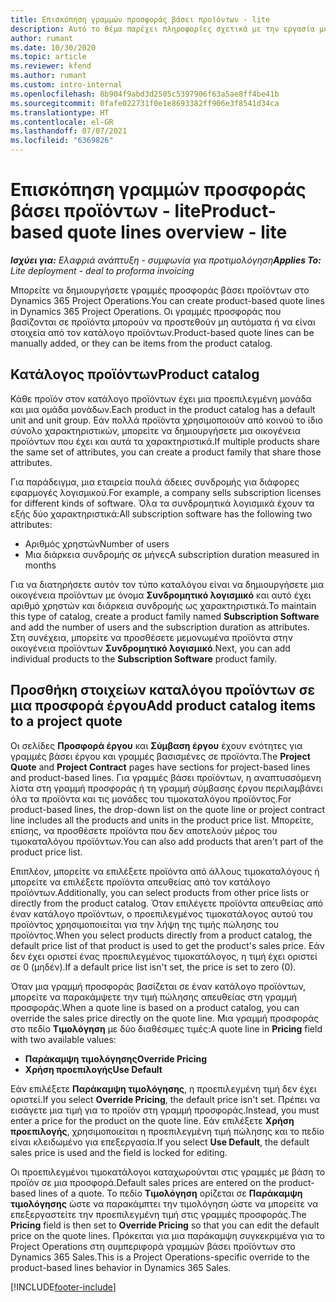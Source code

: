 ```yaml
---
title: Επισκόπηση γραμμών προσφοράς βάσει προϊόντων - lite
description: Αυτό το θέμα παρέχει πληροφορίες σχετικά με την εργασία με γραμμές σύμβασης βάσει προϊόντος.
author: rumant
ms.date: 10/30/2020
ms.topic: article
ms.reviewer: kfend
ms.author: rumant
ms.custom: intro-internal
ms.openlocfilehash: 8b904f9abd3d2505c5397906f63a5ae8ff4be41b
ms.sourcegitcommit: 0fafe022731f0e1e8693382ff906e3f8541d34ca
ms.translationtype: HT
ms.contentlocale: el-GR
ms.lasthandoff: 07/07/2021
ms.locfileid: "6369826"
---
```

# <a name="product-based-quote-lines-overview---lite"></a><span data-ttu-id="4fad4-103">Επισκόπηση γραμμών προσφοράς βάσει προϊόντων - lite</span><span class="sxs-lookup"><span data-stu-id="4fad4-103">Product-based quote lines overview - lite</span></span>

<span data-ttu-id="4fad4-104">_**Ισχύει για:** Ελαφριά ανάπτυξη - συμφωνία για προτιμολόγηση_</span><span class="sxs-lookup"><span data-stu-id="4fad4-104">_**Applies To:** Lite deployment - deal to proforma invoicing_</span></span>

<span data-ttu-id="4fad4-105">Μπορείτε να δημιουργήσετε γραμμές προσφοράς βάσει προϊόντων στο Dynamics 365 Project Operations.</span><span class="sxs-lookup"><span data-stu-id="4fad4-105">You can create product-based quote lines in Dynamics 365 Project Operations.</span></span> <span data-ttu-id="4fad4-106">Οι γραμμές προσφοράς που βασίζονται σε προϊόντα μπορούν να προστεθούν μη αυτόματα ή να είναι στοιχεία από τον κατάλογο προϊόντων.</span><span class="sxs-lookup"><span data-stu-id="4fad4-106">Product-based quote lines can be manually added, or they can be items from the product catalog.</span></span>

## <a name="product-catalog"></a><span data-ttu-id="4fad4-107">Κατάλογος προϊόντων</span><span class="sxs-lookup"><span data-stu-id="4fad4-107">Product catalog</span></span>

<span data-ttu-id="4fad4-108">Κάθε προϊόν στον κατάλογο προϊόντων έχει μια προεπιλεγμένη μονάδα και μια ομάδα μονάδων.</span><span class="sxs-lookup"><span data-stu-id="4fad4-108">Each product in the product catalog has a default unit and unit group.</span></span> <span data-ttu-id="4fad4-109">Εάν πολλά προϊόντα χρησιμοποιούν από κοινού το ίδιο σύνολο χαρακτηριστικών, μπορείτε να δημιουργήσετε μια οικογένεια προϊόντων που έχει και αυτά τα χαρακτηριστικά.</span><span class="sxs-lookup"><span data-stu-id="4fad4-109">If multiple products share the same set of attributes, you can create a product family that share those attributes.</span></span> 

<span data-ttu-id="4fad4-110">Για παράδειγμα, μια εταιρεία πουλά άδειες συνδρομής για διάφορες εφαρμογές λογισμικού.</span><span class="sxs-lookup"><span data-stu-id="4fad4-110">For example, a company sells subscription licenses for different kinds of software.</span></span> <span data-ttu-id="4fad4-111">Όλα τα συνδρομητικά λογισμικά έχουν τα εξής δύο χαρακτηριστικά:</span><span class="sxs-lookup"><span data-stu-id="4fad4-111">All subscription software has the following two attributes:</span></span>

- <span data-ttu-id="4fad4-112">Αριθμός χρηστών</span><span class="sxs-lookup"><span data-stu-id="4fad4-112">Number of users</span></span>
- <span data-ttu-id="4fad4-113">Μια διάρκεια συνδρομής σε μήνες</span><span class="sxs-lookup"><span data-stu-id="4fad4-113">A subscription duration measured in months</span></span>

<span data-ttu-id="4fad4-114">Για να διατηρήσετε αυτόν τον τύπο καταλόγου είναι να δημιουργήσετε μια οικογένεια προϊόντων με όνομα **Συνδρομητικό λογισμικό** και αυτό έχει αριθμό χρηστών και διάρκεια συνδρομής ως χαρακτηριστικά.</span><span class="sxs-lookup"><span data-stu-id="4fad4-114">To maintain this type of catalog, create a product family named **Subscription Software** and add the number of users and the subscription duration as attributes.</span></span> <span data-ttu-id="4fad4-115">Στη συνέχεια, μπορείτε να προσθέσετε μεμονωμένα προϊόντα στην οικογένεια προϊόντων **Συνδρομητικό λογισμικό**.</span><span class="sxs-lookup"><span data-stu-id="4fad4-115">Next, you can add individual products to the **Subscription Software** product family.</span></span>

## <a name="add-product-catalog-items-to-a-project-quote"></a><span data-ttu-id="4fad4-116">Προσθήκη στοιχείων καταλόγου προϊόντων σε μια προσφορά έργου</span><span class="sxs-lookup"><span data-stu-id="4fad4-116">Add product catalog items to a project quote</span></span>

<span data-ttu-id="4fad4-117">Οι σελίδες **Προσφορά έργου** και **Σύμβαση έργου** έχουν ενότητες για γραμμές βάσει έργου και γραμμές βασισμένες σε προϊόντα.</span><span class="sxs-lookup"><span data-stu-id="4fad4-117">The **Project Quote** and **Project Contract** pages have sections for project-based lines and product-based lines.</span></span> <span data-ttu-id="4fad4-118">Για γραμμές βάσει προϊόντων, η αναπτυσσόμενη λίστα στη γραμμή προσφοράς ή τη γραμμή σύμβασης έργου περιλαμβάνει όλα τα προϊόντα και τις μονάδες του τιμοκαταλόγου προϊόντος.</span><span class="sxs-lookup"><span data-stu-id="4fad4-118">For product-based lines, the drop-down list on the quote line or project contract line includes all the products and units in the product price list.</span></span> <span data-ttu-id="4fad4-119">Μπορείτε, επίσης, να προσθέσετε προϊόντα που δεν αποτελούν μέρος του τιμοκαταλόγου προϊόντων.</span><span class="sxs-lookup"><span data-stu-id="4fad4-119">You can also add products that aren't part of the product price list.</span></span>

<span data-ttu-id="4fad4-120">Επιπλέον, μπορείτε να επιλέξετε προϊόντα από άλλους τιμοκαταλόγους ή μπορείτε να επιλέξετε προϊόντα απευθείας από τον κατάλογο προϊόντων.</span><span class="sxs-lookup"><span data-stu-id="4fad4-120">Additionally, you can select products from other price lists or directly from the product catalog.</span></span> <span data-ttu-id="4fad4-121">Όταν επιλέγετε προϊόντα απευθείας από έναν κατάλογο προϊόντων, ο προεπιλεγμένος τιμοκατάλογος αυτού του προϊόντος χρησιμοποιείται για την λήψη της τιμής πώλησης του προϊόντος.</span><span class="sxs-lookup"><span data-stu-id="4fad4-121">When you select products directly from a product catalog, the default price list of that product is used to get the product's sales price.</span></span> <span data-ttu-id="4fad4-122">Εάν δεν έχει οριστεί ένας προεπιλεγμένος τιμοκατάλογος, η τιμή έχει οριστεί σε 0 (μηδέν).</span><span class="sxs-lookup"><span data-stu-id="4fad4-122">If a default price list isn't set, the price is set to zero (0).</span></span>

<span data-ttu-id="4fad4-123">Όταν μια γραμμή προσφοράς βασίζεται σε έναν κατάλογο προϊόντων, μπορείτε να παρακάμψετε την τιμή πώλησης απευθείας στη γραμμή προσφοράς.</span><span class="sxs-lookup"><span data-stu-id="4fad4-123">When a quote line is based on a product catalog, you can override the sales price directly on the quote line.</span></span> <span data-ttu-id="4fad4-124">Μια γραμμή προσφοράς στο πεδίο **Τιμολόγηση** με δύο διαθέσιμες τιμές:</span><span class="sxs-lookup"><span data-stu-id="4fad4-124">A quote line in **Pricing** field with two available values:</span></span>

- <span data-ttu-id="4fad4-125">**Παράκαμψη τιμολόγησης**</span><span class="sxs-lookup"><span data-stu-id="4fad4-125">**Override Pricing**</span></span>
- <span data-ttu-id="4fad4-126">**Χρήση προεπιλογής**</span><span class="sxs-lookup"><span data-stu-id="4fad4-126">**Use Default**</span></span>

<span data-ttu-id="4fad4-127">Εάν επιλέξετε **Παράκαμψη τιμολόγησης**, η προεπιλεγμένη τιμή δεν έχει οριστεί.</span><span class="sxs-lookup"><span data-stu-id="4fad4-127">If you select **Override Pricing**, the default price isn't set.</span></span> <span data-ttu-id="4fad4-128">Πρέπει να εισάγετε μια τιμή για το προϊόν στη γραμμή προσφοράς.</span><span class="sxs-lookup"><span data-stu-id="4fad4-128">Instead, you must enter a price for the product on the quote line.</span></span> <span data-ttu-id="4fad4-129">Εάν επιλέξετε **Χρήση προεπιλογής**, χρησιμοποιείται η προεπιλεγμένη τιμή πώλησης και το πεδίο είναι κλειδωμένο για επεξεργασία.</span><span class="sxs-lookup"><span data-stu-id="4fad4-129">If you select **Use Default**, the default sales price is used and the field is locked for editing.</span></span>

<span data-ttu-id="4fad4-130">Οι προεπιλεγμένοι τιμοκατάλογοι καταχωρούνται στις γραμμές με βάση το προϊόν σε μια προσφορά.</span><span class="sxs-lookup"><span data-stu-id="4fad4-130">Default sales prices are entered on the product-based lines of a quote.</span></span> <span data-ttu-id="4fad4-131">Το πεδίο **Τιμολόγηση** ορίζεται σε **Παράκαμψη τιμολόγησης** ώστε να παρακάμπτει την τιμολόγηση ώστε να μπορείτε να επεξεργαστείτε την προεπιλεγμένη τιμή στις γραμμές προσφοράς.</span><span class="sxs-lookup"><span data-stu-id="4fad4-131">The **Pricing** field is then set to **Override Pricing** so that you can edit the default price on the quote lines.</span></span> <span data-ttu-id="4fad4-132">Πρόκειται για μια παράκαμψη συγκεκριμένα για το Project Operations στη συμπεριφορά γραμμών βάσει προϊόντων στο Dynamics 365 Sales.</span><span class="sxs-lookup"><span data-stu-id="4fad4-132">This is a Project Operations-specific override to the product-based lines behavior in Dynamics 365 Sales.</span></span>


[!INCLUDE[footer-include](../../includes/footer-banner.md)]